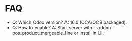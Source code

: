 # FAQ

- Q: Which Odoo version? A: 16.0 (OCA/OCB packaged).
- Q: How to enable? A: Start server with --addon pos_product_mergeable_line or install in UI.
